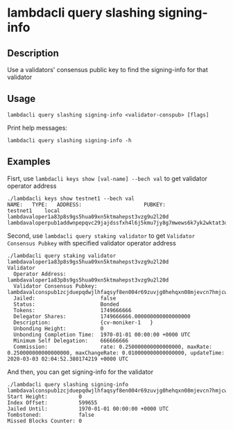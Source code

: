 # lambdacli query slashing signing-info 

## Description

Use a validators' consensus public key to find the signing-info for that validator

## Usage

```
lambdacli query slashing signing-info <validator-conspub> [flags]
```

Print help messages:
```
lambdacli query slashing signing-info -h
```

## Examples
Fisrt, use `lambdacli keys show [val-name] --bech val` to get validator operator address 
``` 
./lambdacli keys show testnet1 --bech val
NAME:	TYPE:	ADDRESS:					PUBKEY:
testnet1	local	lambdavaloper1a83p8s9gs5hua09xn5ktmahepst3vzg9u2l20d	lambdavaloperpub1addwnpepqvc29jajdssfxh4l6j5kmu7jy8g7mwews6k7yk2wktat3dr0c8hmsz78jga
```
Second, use `lambdacli query staking validator`  to get `Validator Consensus Pubkey` with specified validator operator address
``` 
./lambdacli query staking validator lambdavaloper1a83p8s9gs5hua09xn5ktmahepst3vzg9u2l20d
Validator
  Operator Address:           lambdavaloper1a83p8s9gs5hua09xn5ktmahepst3vzg9u2l20d
  Validator Consensus Pubkey: lambdavalconspub1zcjduepqdwjlhfaqsyf8en004r69zuvjg0hehqxn08mjevcn7hmjcwptktzsuyavj5
  Jailed:                     false
  Status:                     Bonded
  Tokens:                     1749666666
  Delegator Shares:           1749666666.000000000000000000
  Description:                {cv-moniker-1   }
  Unbonding Height:           0
  Unbonding Completion Time:  1970-01-01 00:00:00 +0000 UTC
  Minimum Self Delegation:    666666666
  Commission:                 rate: 0.250000000000000000, maxRate: 0.250000000000000000, maxChangeRate: 0.010000000000000000, updateTime: 2020-03-03 02:04:52.380174219 +0000 UTC

```
And then, you can get signing-info for the validator
```
./lambdacli query slashing signing-info lambdavalconspub1zcjduepqdwjlhfaqsyf8en004r69zuvjg0hehqxn08mjevcn7hmjcwptktzsuyavj5
Start Height:          0
Index Offset:          599655
Jailed Until:          1970-01-01 00:00:00 +0000 UTC
Tombstoned:            false
Missed Blocks Counter: 0
```
